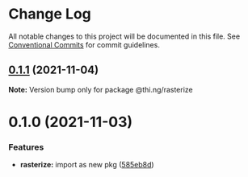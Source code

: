 # Change Log

All notable changes to this project will be documented in this file.
See [Conventional Commits](https://conventionalcommits.org) for commit guidelines.

## [0.1.1](https://github.com/thi-ng/umbrella/compare/@thi.ng/rasterize@0.1.0...@thi.ng/rasterize@0.1.1) (2021-11-04)

**Note:** Version bump only for package @thi.ng/rasterize





# 0.1.0 (2021-11-03)


### Features

* **rasterize:** import as new pkg ([585eb8d](https://github.com/thi-ng/umbrella/commit/585eb8d360f0c8603c5890dedf221af3afb5584f))
